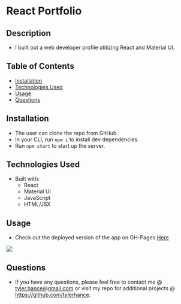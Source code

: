# React Portfolio
## Description

* I built out a web developer profile utilizing React and Material UI. 

## Table of Contents
* [Installation](#installation)
* [Technologies Used](#technologiesused)
* [Usage](#usage)
* [Questions](#questions)


<h2>Installation</h2>

* The user can clone the repo from GitHub. 
* In your CLI, run `npm i` to install dev dependencies.
* Run `npm start` to start up the server.

<h2>Technologies Used</h2>

* Built with:
    - React
    - Material UI
    - JavaScript
    - HTML/JSX

<h2>Usage</h2>

* Check out the deployed version of the app on GH-Pages [Here](https://tylerhance.github.io/react-portfolio/)<br>
<img src="../images/reactscreenshot.jpeg">

<h2>Questions</h2>

* If you have any questions, please feel free to contact me @ tyler.hance@gmail.com or visit my repo for additional projects @ https://github.com/tylerhance.
